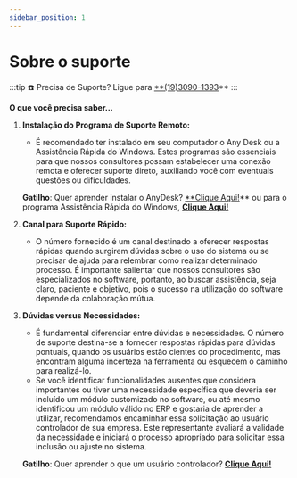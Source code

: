 ```yaml
---
sidebar_position: 1
---
```


# Sobre o suporte

:::tip
☎️ Precisa de Suporte? Ligue para [**(19)3090-1393](01930901393)**
:::

**O que você precisa saber…**

1. **Instalação do Programa de Suporte Remoto:**
    - É recomendado ter instalado em seu computador o Any Desk ou a Assistência Rápida do Windows. Estes programas são essenciais para que nossos consultores possam estabelecer uma conexão remota e oferecer suporte direto, auxiliando você com eventuais questões ou dificuldades.
    
    **Gatilho**: Quer aprender instalar o AnyDesk? [**Clique Aqui!](https://www.notion.so/Suporte-por-Any-Desk-a544afa49a534c75b50c830de55948d6?pvs=21)** ou para o programa Assistência Rápida do Windows, [**Clique Aqui!**](https://www.notion.so/Suporte-por-Assist-ncia-R-pida-do-Windows-c8e2debc7bf843f6972332887eb0819f?pvs=21)
    
2. **Canal para Suporte Rápido:**
    - O número fornecido é um canal destinado a oferecer respostas rápidas quando surgirem dúvidas sobre o uso do sistema ou se precisar de ajuda para relembrar como realizar determinado processo. É importante salientar que nossos consultores são especializados no software, portanto, ao buscar assistência, seja claro, paciente e objetivo, pois o sucesso na utilização do software depende da colaboração mútua.
3. **Dúvidas versus Necessidades:**
    - É fundamental diferenciar entre dúvidas e necessidades. O número de suporte destina-se a fornecer respostas rápidas para dúvidas pontuais, quando os usuários estão cientes do procedimento, mas encontram alguma incerteza na ferramenta ou esquecem o caminho para realizá-lo.
    - Se você identificar funcionalidades ausentes que considera importantes ou tiver uma necessidade específica que deveria ser incluído um módulo customizado no software, ou até mesmo identificou um módulo válido no ERP e gostaria de aprender a utilizar, recomendamos encaminhar essa solicitação ao usuário controlador de sua empresa. Este representante avaliará a validade da necessidade e iniciará o processo apropriado para solicitar essa inclusão ou ajuste no sistema.
    
    **Gatilho**: Quer aprender o que um usuário controlador? [**Clique Aqui!**](https://www.notion.so/Usu-rio-Controlador-6bf1d8cc09774b95a05421a87ce7c205?pvs=21)